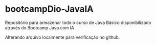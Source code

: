 # bootcampDio-JavaIA
Repositório para armazenar todo o curso de Java Básico disponibilizado através do Bootcamp Java com IA

Alterando arquivo localmente para verificação no github.
